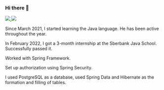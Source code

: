 ### Hi there 👋

<a href="https://t.me/shtanko_a_o">
<img src="https://img.shields.io/badge/Telegram-2CA5E0?style=for-the-badge&logo=telegram&logoColor=white"/>
</a>
<a href="https://javarush.ru/users/2583212?style=for-the-badge&logo=appveyor">
  <img src="https://img.shields.io/badge/-JavaRush-orange"/>
  </a>

<p>Since March 2021, I started learning the Java language. He has been active throughout the year.</p>
<p>In February 2022, I got a 3-month internship at the Sberbank Java School. Successfully passed it. </p>
<p>Worked with Spring Framework. </p>
<p>Set up authorization using Spring Security.</p>
<p>I used PostgreSQL as a database, used Spring Data and Hibernate as the formation and filling of tables.</p>
<!--
**tosha63/tosha63** is a ✨ _special_ ✨ repository because its `README.md` (this file) appears on your GitHub profile.

Here are some ideas to get you started:

- 🔭 I’m currently working on ...
- 🌱 I’m currently learning ...
- 👯 I’m looking to collaborate on ...
- 🤔 I’m looking for help with ...
- 💬 Ask me about ...
- 📫 How to reach me: ...
- 😄 Pronouns: ...
- ⚡ Fun fact: ...
-->
